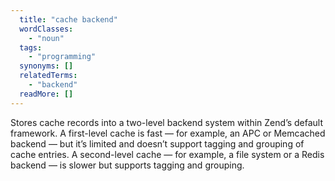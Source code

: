 ```yaml
---
  title: "cache backend"
  wordClasses: 
    - "noun"
  tags: 
    - "programming"
  synonyms: []
  relatedTerms: 
    - "backend"
  readMore: []
---
```

Stores cache records into a two-level backend system within Zend’s default framework. A first-level cache is fast — for example, an APC or Memcached backend — but it’s limited and doesn’t support tagging and grouping of cache entries. A second-level cache — for example, a file system or a Redis backend — is slower but supports tagging and grouping.
